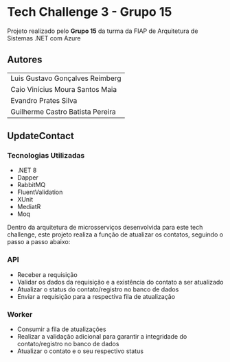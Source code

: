 
# Tech Challenge 3 - Grupo 15

Projeto realizado pelo **Grupo 15** da turma da FIAP de Arquitetura de Sistemas .NET com Azure


## Autores

||
|--|
| Luis Gustavo Gonçalves Reimberg |
| Caio Vinícius Moura Santos Maia |
| Evandro Prates Silva |
| Guilherme Castro Batista Pereira |


## UpdateContact

### Tecnologias Utilizadas
- .NET 8
- Dapper
- RabbitMQ
- FluentValidation
- XUnit
- MediatR
- Moq

Dentro da arquitetura de microsserviços desenvolvida para este tech challenge, este projeto realiza a função de atualizar os contatos, seguindo o passo a passo abaixo:

### API
- Receber a requisição
- Validar os dados da requisição e a existência do contato a ser atualizado
- Atualizar o status do contato/registro no banco de dados
- Enviar a requisição para a respectiva fila de atualização

### Worker
- Consumir a fila de atualizações
- Realizar a validação adicional para garantir a integridade do contato/registro no banco de dados
- Atualizar o contato e o seu respectivo status

